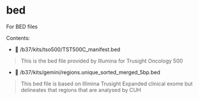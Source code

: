 # bed

For BED files

Contents:

* :sleeping_bed: /b37/kits/tso500/TST500C_manifest.bed
> This is the bed file provided by Illumina for Trusight Oncology 500
* :sleeping_bed: /b37/kits/gemini/regions.unique_sorted_merged_5bp.bed
> This bed file is based on Illimina Trusight Expanded clinical exome but delineates that regions that are analysed by CUH
